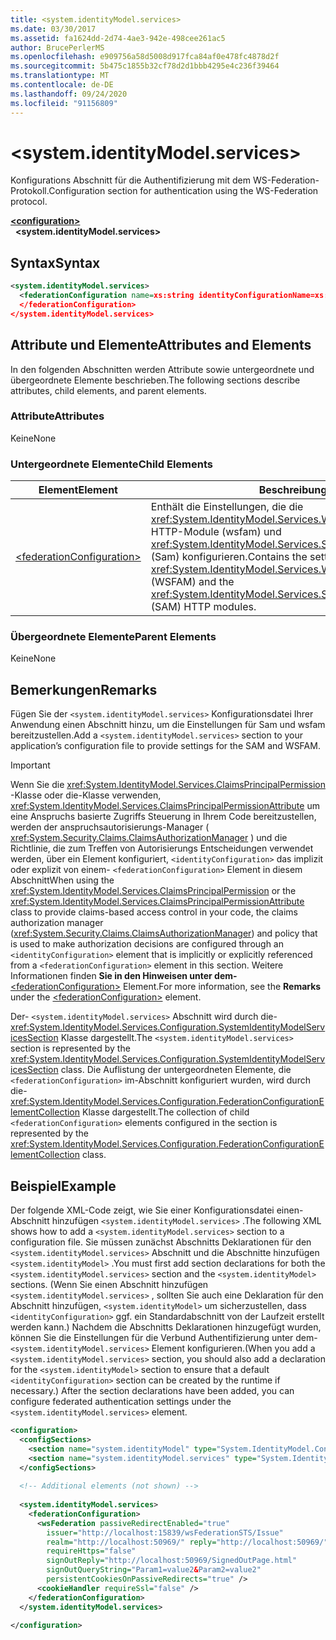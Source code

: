 ```yaml
---
title: <system.identityModel.services>
ms.date: 03/30/2017
ms.assetid: fa1624dd-2d74-4ae3-942e-498cee261ac5
author: BrucePerlerMS
ms.openlocfilehash: e909756a58d5008d917fca84af0e478fc4878d2f
ms.sourcegitcommit: 5b475c1855b32cf78d2d1bbb4295e4c236f39464
ms.translationtype: MT
ms.contentlocale: de-DE
ms.lasthandoff: 09/24/2020
ms.locfileid: "91156809"
---
```

# \<system.identityModel.services>

<span data-ttu-id="e676f-102">Konfigurations Abschnitt für die Authentifizierung mit dem WS-Federation-Protokoll.</span><span class="sxs-lookup"><span data-stu-id="e676f-102">Configuration section for authentication using the WS-Federation protocol.</span></span>  
  
[**\<configuration>**](../configuration-element.md)\
&nbsp;&nbsp;**\<system.identityModel.services>**  
  
## <a name="syntax"></a><span data-ttu-id="e676f-103">Syntax</span><span class="sxs-lookup"><span data-stu-id="e676f-103">Syntax</span></span>  
  
```xml  
<system.identityModel.services>  
  <federationConfiguration name=xs:string identityConfigurationName=xs:string>  
  </federationConfiguration>  
</system.identityModel.services>  
```  
  
## <a name="attributes-and-elements"></a><span data-ttu-id="e676f-104">Attribute und Elemente</span><span class="sxs-lookup"><span data-stu-id="e676f-104">Attributes and Elements</span></span>  

 <span data-ttu-id="e676f-105">In den folgenden Abschnitten werden Attribute sowie untergeordnete und übergeordnete Elemente beschrieben.</span><span class="sxs-lookup"><span data-stu-id="e676f-105">The following sections describe attributes, child elements, and parent elements.</span></span>  
  
### <a name="attributes"></a><span data-ttu-id="e676f-106">Attribute</span><span class="sxs-lookup"><span data-stu-id="e676f-106">Attributes</span></span>  

 <span data-ttu-id="e676f-107">Keine</span><span class="sxs-lookup"><span data-stu-id="e676f-107">None</span></span>  
  
### <a name="child-elements"></a><span data-ttu-id="e676f-108">Untergeordnete Elemente</span><span class="sxs-lookup"><span data-stu-id="e676f-108">Child Elements</span></span>  
  
|<span data-ttu-id="e676f-109">Element</span><span class="sxs-lookup"><span data-stu-id="e676f-109">Element</span></span>|<span data-ttu-id="e676f-110">Beschreibung</span><span class="sxs-lookup"><span data-stu-id="e676f-110">Description</span></span>|  
|-------------|-----------------|  
|[\<federationConfiguration>](federationconfiguration.md)|<span data-ttu-id="e676f-111">Enthält die Einstellungen, die die <xref:System.IdentityModel.Services.WSFederationAuthenticationModule> HTTP-Module (wsfam) und <xref:System.IdentityModel.Services.SessionAuthenticationModule> (Sam) konfigurieren.</span><span class="sxs-lookup"><span data-stu-id="e676f-111">Contains the settings that configure the <xref:System.IdentityModel.Services.WSFederationAuthenticationModule> (WSFAM) and the <xref:System.IdentityModel.Services.SessionAuthenticationModule> (SAM) HTTP modules.</span></span>|  
  
### <a name="parent-elements"></a><span data-ttu-id="e676f-112">Übergeordnete Elemente</span><span class="sxs-lookup"><span data-stu-id="e676f-112">Parent Elements</span></span>  

 <span data-ttu-id="e676f-113">Keine</span><span class="sxs-lookup"><span data-stu-id="e676f-113">None</span></span>  
  
## <a name="remarks"></a><span data-ttu-id="e676f-114">Bemerkungen</span><span class="sxs-lookup"><span data-stu-id="e676f-114">Remarks</span></span>  

 <span data-ttu-id="e676f-115">Fügen Sie der `<system.identityModel.services>` Konfigurationsdatei Ihrer Anwendung einen Abschnitt hinzu, um die Einstellungen für Sam und wsfam bereitzustellen.</span><span class="sxs-lookup"><span data-stu-id="e676f-115">Add a `<system.identityModel.services>` section to your application’s configuration file to provide settings for the SAM and WSFAM.</span></span>  
  
> [!IMPORTANT]
> <span data-ttu-id="e676f-116">Wenn Sie die <xref:System.IdentityModel.Services.ClaimsPrincipalPermission> -Klasse oder die-Klasse verwenden, <xref:System.IdentityModel.Services.ClaimsPrincipalPermissionAttribute> um eine Anspruchs basierte Zugriffs Steuerung in Ihrem Code bereitzustellen, werden der anspruchsautorisierungs-Manager ( <xref:System.Security.Claims.ClaimsAuthorizationManager> ) und die Richtlinie, die zum Treffen von Autorisierungs Entscheidungen verwendet werden, über ein Element konfiguriert, `<identityConfiguration>` das implizit oder explizit von einem- `<federationConfiguration>` Element in diesem Abschnitt</span><span class="sxs-lookup"><span data-stu-id="e676f-116">When using the <xref:System.IdentityModel.Services.ClaimsPrincipalPermission> or the <xref:System.IdentityModel.Services.ClaimsPrincipalPermissionAttribute> class to provide claims-based access control in your code, the claims authorization manager (<xref:System.Security.Claims.ClaimsAuthorizationManager>) and policy that is used to make authorization decisions are configured through an `<identityConfiguration>` element that is implicitly or explicitly referenced from a `<federationConfiguration>` element in this section.</span></span> <span data-ttu-id="e676f-117">Weitere Informationen finden **Sie in den Hinweisen unter dem-** [\<federationConfiguration>](federationconfiguration.md) Element.</span><span class="sxs-lookup"><span data-stu-id="e676f-117">For more information, see the **Remarks** under the [\<federationConfiguration>](federationconfiguration.md) element.</span></span>  
  
 <span data-ttu-id="e676f-118">Der- `<system.identityModel.services>` Abschnitt wird durch die- <xref:System.IdentityModel.Services.Configuration.SystemIdentityModelServicesSection> Klasse dargestellt.</span><span class="sxs-lookup"><span data-stu-id="e676f-118">The `<system.identityModel.services>` section is represented by the <xref:System.IdentityModel.Services.Configuration.SystemIdentityModelServicesSection> class.</span></span> <span data-ttu-id="e676f-119">Die Auflistung der untergeordneten Elemente, die `<federationConfiguration>` im-Abschnitt konfiguriert wurden, wird durch die- <xref:System.IdentityModel.Services.Configuration.FederationConfigurationElementCollection> Klasse dargestellt.</span><span class="sxs-lookup"><span data-stu-id="e676f-119">The collection of child `<federationConfiguration>` elements configured in the section is represented by the <xref:System.IdentityModel.Services.Configuration.FederationConfigurationElementCollection> class.</span></span>  
  
## <a name="example"></a><span data-ttu-id="e676f-120">Beispiel</span><span class="sxs-lookup"><span data-stu-id="e676f-120">Example</span></span>  

 <span data-ttu-id="e676f-121">Der folgende XML-Code zeigt, wie Sie einer Konfigurationsdatei einen-Abschnitt hinzufügen `<system.identityModel.services>` .</span><span class="sxs-lookup"><span data-stu-id="e676f-121">The following XML shows how to add a `<system.identityModel.services>` section to a configuration file.</span></span> <span data-ttu-id="e676f-122">Sie müssen zunächst Abschnitts Deklarationen für den `<system.identityModel.services>` Abschnitt und die Abschnitte hinzufügen `<system.identityModel>` .</span><span class="sxs-lookup"><span data-stu-id="e676f-122">You must first add section declarations for both the `<system.identityModel.services>` section and the `<system.identityModel>` sections.</span></span> <span data-ttu-id="e676f-123">(Wenn Sie einen Abschnitt hinzufügen `<system.identityModel.services>` , sollten Sie auch eine Deklaration für den Abschnitt hinzufügen, `<system.identityModel>` um sicherzustellen, dass `<identityConfiguration>` ggf. ein Standardabschnitt von der Laufzeit erstellt werden kann.) Nachdem die Abschnitts Deklarationen hinzugefügt wurden, können Sie die Einstellungen für die Verbund Authentifizierung unter dem- `<system.identityModel.services>` Element konfigurieren.</span><span class="sxs-lookup"><span data-stu-id="e676f-123">(When you add a `<system.identityModel.services>` section, you should also add a declaration for the `<system.identityModel>` section to ensure that a default `<identityConfiguration>` section can be created by the runtime if necessary.) After the section declarations have been added, you can configure federated authentication settings under the `<system.identityModel.services>` element.</span></span>  
  
```xml  
<configuration>  
  <configSections>  
    <section name="system.identityModel" type="System.IdentityModel.Configuration.SystemIdentityModelSection, System.IdentityModel, Version=4.0.0.0, Culture=neutral, PublicKeyToken=B77A5C561934E089" />  
    <section name="system.identityModel.services" type="System.IdentityModel.Services.Configuration.SystemIdentityModelServicesSection, System.IdentityModel.Services, Version=4.0.0.0, Culture=neutral, PublicKeyToken=B77A5C561934E089" />  
  </configSections>  
  
  <!-- Additional elements (not shown) -->  
  
  <system.identityModel.services>  
    <federationConfiguration>  
      <wsFederation passiveRedirectEnabled="true"
        issuer="http://localhost:15839/wsFederationSTS/Issue"
        realm="http://localhost:50969/" reply="http://localhost:50969/"
        requireHttps="false"
        signOutReply="http://localhost:50969/SignedOutPage.html"
        signOutQueryString="Param1=value2&Param2=value2"
        persistentCookiesOnPassiveRedirects="true" />  
      <cookieHandler requireSsl="false" />  
    </federationConfiguration>  
  </system.identityModel.services>  
  
</configuration>  
```
